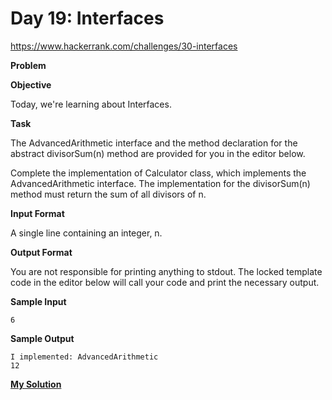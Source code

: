 # Day 19: Interfaces

https://www.hackerrank.com/challenges/30-interfaces

**Problem**

**Objective**  

Today, we're learning about Interfaces.

**Task**

The AdvancedArithmetic interface and the method declaration for the abstract divisorSum(n) method are provided for you in the editor below.  

Complete the implementation of Calculator class, which implements the AdvancedArithmetic interface. The implementation for the divisorSum(n) method must return the sum of all divisors of n.

**Input Format**

A single line containing an integer, n.

**Output Format**

You are not responsible for printing anything to stdout. The locked template code in the editor below will call your code and print the necessary output.

**Sample Input**

```
6
```

**Sample Output**

```
I implemented: AdvancedArithmetic
12
```

[**My Solution**](answer.py)
